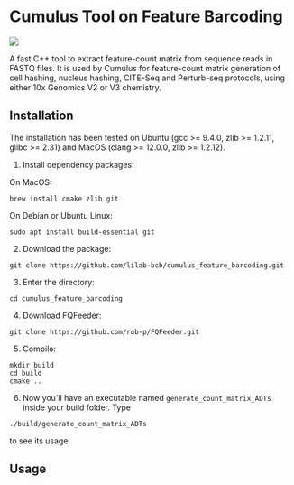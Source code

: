 # Cumulus Tool on Feature Barcoding

[![](https://img.shields.io/github/v/release/lilab-bcb/cumulus_feature_barcoding.svg)](https://github.com/lilab-bcb/cumulus_feature_barcoding/releases)

A fast C++ tool to extract feature-count matrix from sequence reads in FASTQ files. It is used by Cumulus for feature-count matrix generation of cell hashing, nucleus hashing, CITE-Seq and Perturb-seq protocols, using either 10x Genomics V2 or V3 chemistry.

## Installation

The installation has been tested on Ubuntu (gcc >= 9.4.0, zlib >= 1.2.11, glibc >= 2.31) and MacOS (clang >= 12.0.0, zlib >= 1.2.12).

1. Install dependency packages:

On MacOS:

```
brew install cmake zlib git
```

On Debian or Ubuntu Linux:

```
sudo apt install build-essential git
```

2. Download the package:

```
git clone https://github.com/lilab-bcb/cumulus_feature_barcoding.git
```

3. Enter the directory:

```
cd cumulus_feature_barcoding
```

4. Download FQFeeder:

```
git clone https://github.com/rob-p/FQFeeder.git
```

5. Compile:

```
mkdir build
cd build
cmake ..
```

6. Now you'll have an executable named ``generate_count_matrix_ADTs`` inside your build folder. Type

```
./build/generate_count_matrix_ADTs
```

to see its usage.


## Usage
